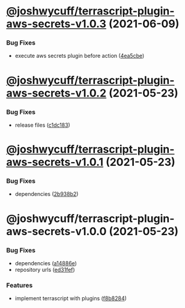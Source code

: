 # [@joshwycuff/terrascript-plugin-aws-secrets-v1.0.3](https://github.com/joshwycuff/terrascript/compare/@joshwycuff/terrascript-plugin-aws-secrets-v1.0.2...@joshwycuff/terrascript-plugin-aws-secrets-v1.0.3) (2021-06-09)


### Bug Fixes

* execute aws secrets plugin before action ([4ea5cbe](https://github.com/joshwycuff/terrascript/commit/4ea5cbe8d264c9ebac467b7d75bc7f1724895783))

# [@joshwycuff/terrascript-plugin-aws-secrets-v1.0.2](https://github.com/joshwycuff/terrascript/compare/@joshwycuff/terrascript-plugin-aws-secrets-v1.0.1...@joshwycuff/terrascript-plugin-aws-secrets-v1.0.2) (2021-05-23)


### Bug Fixes

* release files ([c1dc183](https://github.com/joshwycuff/terrascript/commit/c1dc183d62b73db5674b06105d9827d64dcd64d7))

# [@joshwycuff/terrascript-plugin-aws-secrets-v1.0.1](https://github.com/joshwycuff/terrascript/compare/@joshwycuff/terrascript-plugin-aws-secrets-v1.0.0...@joshwycuff/terrascript-plugin-aws-secrets-v1.0.1) (2021-05-23)


### Bug Fixes

* dependencies ([2b938b2](https://github.com/joshwycuff/terrascript/commit/2b938b2fc8c34e0f68113a2fa760a165978a3072))

# @joshwycuff/terrascript-plugin-aws-secrets-v1.0.0 (2021-05-23)


### Bug Fixes

* dependencies ([a14886e](https://github.com/joshwycuff/terrascript/commit/a14886ec46641d88c3b29282357f2add7a84b2d2))
* repository urls ([ed31fef](https://github.com/joshwycuff/terrascript/commit/ed31fefdc4e0cf373f5cc19484e387f5e465468d))


### Features

* implement terrascript with plugins ([f8b8284](https://github.com/joshwycuff/terrascript/commit/f8b82845697e33dbafc0355a6e67c52d4982c4d0))

